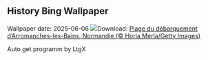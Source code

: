 ## History Bing Wallpaper
Wallpaper date: 2025-06-06
![](https://www.bing.com/th?id=OHR.NormandyBeach_FR-FR1019139404_UHD.jpg&w=1000)Download: [Plage du débarquement d’Arromanches-les-Bains, Normandie (© Horia Merla/Getty Images)](https://www.bing.com/th?id=OHR.NormandyBeach_FR-FR1019139404_UHD.jpg)

Auto get programm by LtgX
